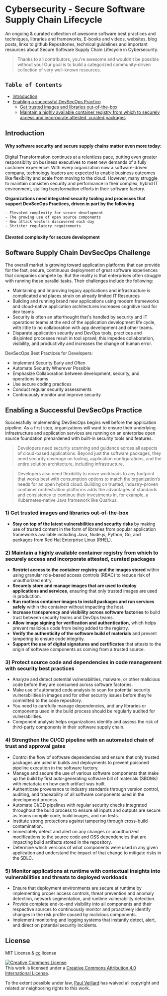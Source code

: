 #  Cybersecurity - Secure Software Supply Chain Lifecycle

An ongoing & curated collection of awesome software best practices and techniques, libraries and frameworks, E-books and videos, websites, blog posts, links to github Repositories, technical guidelines and important resources about Secure Software Supply Chain Lifecycle in Cybersecurity.
> Thanks to all contributors, you're awesome and wouldn't be possible without you! Our goal is to build a categorized community-driven collection of very well-known resources.

## `Table of Contents`
- [Introduction](#)
- [Enabling a successful DevSecOps Practice](#)
  - [Get trusted images and libraries out-of-the-box](#1-get-trusted-images-and-libraries-out-of-the-box)
  - [Maintain a highly available container registry from which to securely access and incorporate attested, curated packages](#2--maintain-a-highly-available-container-registry-from-which-to-securely-access-and-incorporate-attested-curated-packages)


## Introduction

#### Why software security and secure supply chains matter even more today:

Digital Transformation continues at a relentless pace, putting even greater responsiblity on business executives to meet new demands of a fully customer experience. With every organization now a software-driven company, technology leaders are expected to enable business outcomes like flexibility and scale from moving to the cloud.
However, many struggle to maintain consisten security and performance in their complex, hybrid IT environment, stalling transformation efforts in their software factory.

**Organizations need integrated security tooling and processes that support DevSecOps Practices, driven in part by the following**
```
- Elevated complexity for secure development
- The growing use of open source components
- New attack vectors discovered each day
- Stricter regulatory requirements
```


#### Elevated complexity for secure development

## Software Supply Chain DevSecOps Challenge
The overall market is growing toward application platforms that can provide for the fast, secure, continuous deployment of great software experiences that companies compete by. But the reality is that enterprises often struggle with running these parallel tasks. Their challenges include the following:

- Maintaining and Improving legacy applications and infrastructure is complicated and places strain on already limited IT Resources
- Building and running brand new applications using modern frameworks and cloud-native application architectures increases cognitive load for dev teams
- Security is often an afterthought that's handled by security and IT operations teams at the end of the application development life cycle, with little to no collaboration with app development and other teams.
- Disparate application security and DevOps tools, practices and disjointed processes result in tool sprawl; this impedes collaboration, visibility, and productivity and increases the change of human error.

DevSecOps Best Practices for Developers:

- Implement Security Early and Often
- Automate Security Wherever Possible
- Emphasize Collaboration between development, security, and operations teams
- Use secure coding practices
- Conduct regular security assessments
- Continuously monitor and improve security

## Enabling a Successful DevSecOps Practice
Successfully implementing DevSecOps begins well before the application pipeline. As a first step, organizations will want to ensure their underlying infrastructure and application services are running on an enterprise open source foundation prehardened with built-in security tools and features.

> Developers need security scanning and guidance across all aspects of cloud-based applications. Beyond just the software packages, they need security coverage on tooling, application configurations, and the entire solution architecture, including infrastructure.

> Developers also need flexibility to move workloads to any footprint that works best with consumption options to match the organization’s needs for an open hybrid cloud. Building on trusted, industry-proven container orchestration platforms adds the advantages of standards and consistency to continue their investments in, for example, a Kubernetes-native Java framework like Quarkus.



### 1) Get trusted images and libraries out-of-the-box

- **Stay on top of the latest vulnerabilities and security risks** by making use of trusted content in the form of libraries from popular application frameworks available including Java, Node.js, Python, Go, and packages from Red Hat Enterprise Linux (RHEL).

### 2)  Maintain a highly available container registry from which to securely access and incorporate attested, curated packages

- **Restrict access to the container registry and the images stored** within using granular role-based access controls (RBAC) to reduce risk of unauthorized entry. 
- **Securely store and manage images that are used to deploy applications and services**, ensuring that only trusted images are used in production. 
- **Run rootless container images to install packages and run services safely** within the container without impacting the host.
- **Increase transparency and visibility across software factories** to build trust between security teams and DevOps teams.
- **Allow image signing for verification and authentication,** which helps prevent malicious code from being added to the registry.
- **Verify the authenticity of the software build of materials** and prevent tampering to ensure code integrity.
- **Support the use of digital signatures and certificates** that attests to the origin of software components as coming from a trusted source.

### 3) Protect source code and dependencies in code management with security best practices
- Analyze and detect potential vulnerabilities, malware, or other malicious code before they are consumed across software factories.
- Make use of automated code analysis to scan for potential security vulnerabilities in images and for other security issues before they’re committed to the code repository.
- You need to carefully manage dependencies, and any libraries or components used in the build process should be regularly audited for vulnerabilities.
- Component analysis helps organizations identify and assess the risk of third-party components in their software supply chain.

### 4) Strengthen the CI/CD pipeline with an automated chain of trust and approval gates
- Control the flow of software dependencies and ensure that only trusted packages are used in builds and deployments to prevent poisoned pipeline execution in the software factory.
- Manage and secure the use of various software components that make up the build by first auto-generating software bill of materials (SBOMs) with metadata on how each artifact was built.
- Authenticate provenance to industry standards through version control, auditing, and traceability of all software components used in the development process.
- Automate CI/CD pipelines with regular security checks integrated throughout the build process to ensure all inputs and outputs are secure as teams compile code, build images, and run tests.
-  Institute strong protections against tampering through cross-build contamination.
-  Immediately detect and alert on any changes or unauthorized modifications to the source code and OSS dependencies that are impacting build artifacts stored in the repository.
- Determine which versions of what components were used in any given application and understand the impact of that change to mitigate risks in the SDLC.


### 5) Monitor applications at runtime with contextual insights into vulnerabilities and threats to deployed workloads
- Ensure that deployment environments are secure at runtime by implementing proper access controls, threat prevention and anomaly detection, network segmentation, and runtime vulnerability detection.
- Provide complete end-to-end visibility into all components and their respective sources to continuously monitor and proactively identify changes in the risk profile caused by malicious components.
- Implement monitoring and logging systems that instantly detect, alert, and direct on potential security incidents.


## License
MIT License & [cc](https://creativecommons.org/licenses/by/4.0/) license

<a rel="license" href="http://creativecommons.org/licenses/by/4.0/"><img alt="Creative Commons License" style="border-width:0" src="https://i.creativecommons.org/l/by/4.0/88x31.png" /></a><br />This work is licensed under a <a rel="license" href="http://creativecommons.org/licenses/by/4.0/">Creative Commons Attribution 4.0 International License</a>.

To the extent possible under law, [Paul Veillard](https://github.com/paulveillard/) has waived all copyright and related or neighboring rights to this work.

